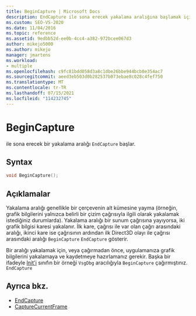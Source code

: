 ```yaml
---
title: BeginCapture | Microsoft Docs
description: EndCapture ile sona erecek yakalama aralığına başlamak için VsgDbg sınıfının BeginCapture yöntemini kullanın.
ms.custom: SEO-VS-2020
ms.date: 11/04/2016
ms.topic: reference
ms.assetid: 9edbb52d-ee0b-4cc4-a382-972bcee067d3
author: mikejo5000
ms.author: mikejo
manager: jmartens
ms.workload:
- multiple
ms.openlocfilehash: c9fc81bdd058d3a8c1dbe26bbe944bcb0e354ac7
ms.sourcegitcommit: aeed3eb503d0b282537b073ebae8c028c4fef750
ms.translationtype: MT
ms.contentlocale: tr-TR
ms.lasthandoff: 07/15/2021
ms.locfileid: "114232745"
---
```

# <a name="begincapture"></a>BeginCapture
ile sona erecek bir yakalama aralığı `EndCapture` başlar.

## <a name="syntax"></a>Syntax

```C++
void BeginCapture();
```

## <a name="remarks"></a>Açıklamalar
 Yakalama aralığı genellikle bir çerçevenin alt kümesine yayma (örneğin, grafik bilgilerini yalnızca belirli bir çizim çağrısıyla ilgili olarak yakalamak istediğiniz durumlarda). Yakalama aralığı bir sunum çağrısına yayıyorsa, iki grafik bilgisi karesi yakalanır. İlk kare, çağrısı ile var olan çağrı arasındaki aralığı, ikinci kare ise çağrısının ardından ilk Direct3D olayı ile çağrısı arasındaki aralığı `BeginCapture` `EndCapture` gösterir.

 Bir aralığı yakalamak için, veya çağırmadan önce, uygulamanıza grafik bilgilerini yakalamaya ve kaydetmeye hazırlamanız gerekir. Başka bir ifadeyle [Init'i](init.md) sınıfın bir örneği `VsgDbg` aracılığıyla `BeginCapture` çağırmıştınız. `EndCapture`

## <a name="see-also"></a>Ayrıca bkz.
- [EndCapture](endcapture.md)
- [CaptureCurrentFrame](capturecurrentframe.md)